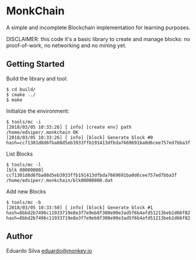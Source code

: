 # MonkChain

A simple and incomplete Blockchain implementation for learning purposes.

DISCLAIMER: this code it's a basic library to create and manage blocks: no proof-of-work, no networking and no mining yet.

## Getting Started

Build the library and tool:

```
$ cd build/
$ cmake ../
$ make
```

Initialize the environment:

```
$ tools/mc -i
[2018/03/05 10:33:26] [ info] [create env] path /home/edsiper/.monkchain OK
[2018/03/05 10:33:26] [ info] [block] Generate block #0 hash=cc71301d8d6fba08d5eb3933ffb191413dfbda7669691ba0d6cee757ed7bba3f
```

List Blocks

```
$ tools/mc -l
[blk 00000000] cc71301d8d6fba08d5eb3933ffb191413dfbda7669691ba0d6cee757ed7bba3f /home/edsiper/.monkchain/blk00000000.dat
```

Add new Blocks

```
$ tools/mc -b
[2018/03/05 10:33:50] [ info] [block] Generate block #1 hash=8bbd2b7496c11933719e8e3f7e9eb8f300e90e3ad5f6b4afd51213beb1d66f82
hash=8bbd2b7496c11933719e8e3f7e9eb8f300e90e3ad5f6b4afd51213beb1d66f82
```

## Author

Eduardo Silva <eduardo@monkey.io>


